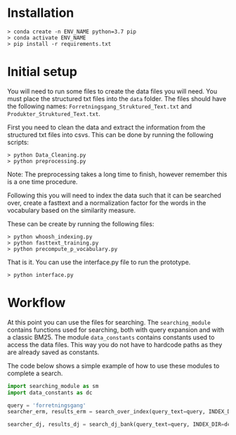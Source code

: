 # Installation

```shell
> conda create -n ENV_NAME python=3.7 pip
> conda activate ENV_NAME
> pip install -r requirements.txt
```

# Initial setup

You will need to run some files to create the data files you will need. You must place the structured txt files into the `data` folder. The files should have the following names: `Forretningsgang_Struktured_Text.txt` and `Produkter_Struktured_Text.txt`.

First you need to clean the data and extract the information from the structured txt files into csvs. This can be done by running the following scripts:

```shell
> python Data_Cleaning.py
> python preprocessing.py
```

Note: The preprocessing takes a long time to finish, however remember this is a one time procedure.

Following this you will need to index the data such that it can be searched over, create a fasttext and a normalization factor for the words in the vocabulary based on the similarity measure.

These can be create by running the following files:

```shell
> python whoosh_indexing.py
> python fasttext_training.py
> python precompute_p_vocabulary.py
```

That is it. You can use the interface.py file to run the prototype.

```shell
> python interface.py
```

# Workflow

At this point you can use the files for searching. The `searching_module` contains functions used for searching, both with query expansion and with a classic BM25.
The module `data_constants` contains constants used to access the data files. This way you do not have to hardcode paths as they are already saved as constants.

The code below shows a simple example of how to use these modules to complete a search.

```python
import searching_module as sm
import data_constants as dc

query = 'forretningsgang'
searcher_erm, results_erm = search_over_index(query_text=query, INDEX_DIR=dc.INDEX_DIR)

searcher_dj, results_dj = search_dj_bank(query_text=query, INDEX_DIR=dc.INDEX_DJ_DIR)
```
